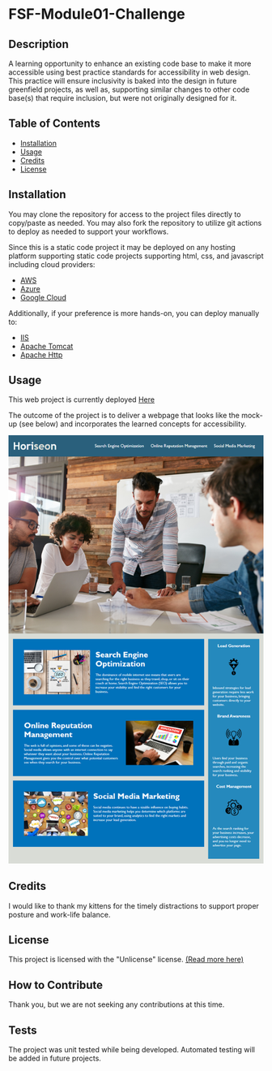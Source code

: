 # FSF-Module01-Challenge

## Description

A learning opportunity to enhance an existing code base to make it more accessible using best practice standards for accessibility in web design.
This practice will ensure inclusivity is baked into the design in future greenfield projects, as well as, supporting similar changes to other code
base(s) that require inclusion, but were not originally designed for it.

## Table of Contents

- [Installation](#installation)
- [Usage](#usage)
- [Credits](#credits)
- [License](#license)

## Installation

You may clone the repository for access to the project files directly to copy/paste as needed. You may also fork the repository to utilize git actions to deploy as needed to support your workflows.

Since this is a static code project it may be deployed on any hosting platform supporting static code projects supporting html, css, and javascript including cloud providers:

- [AWS](https://aws.amazon.com/getting-started/hands-on/host-static-website/)
- [Azure](https://learn.microsoft.com/en-us/azure/static-web-apps/getting-started?tabs=vanilla-javascript)
- [Google Cloud](https://cloud.google.com/storage/docs/hosting-static-website)

Additionally, if your preference is more hands-on, you can deploy manually to:

- [IIS](https://learn.microsoft.com/en-us/iis/manage/creating-websites/scenario-build-a-static-website-on-iis)
- [Apache Tomcat](https://tomcat.apache.org/tomcat-9.0-doc/appdev/deployment.html)
- [Apache Http](https://fullstackdeveloper.guru/2021/04/08/how-to-deploy-html-javascript-code-to-apache-http-server/)

## Usage

This web project is currently deployed [Here](https://ericroys-school.github.io/FSF-Module01-Challenge/)

The outcome of the project is to deliver a webpage that looks like the mock-up (see below) and incorporates the learned concepts for accessibility.

![Screenshot of the Horiseon web project](./assets/images/product-preview.png)

## Credits

I would like to thank my kittens for the timely distractions to support proper posture and work-life balance.

## License

This project is licensed with the "Unlicense" license. [(Read more here)](..LICENSE)

## How to Contribute

Thank you, but we are not seeking any contributions at this time.

## Tests

The project was unit tested while being developed. Automated testing will be added in future projects.
